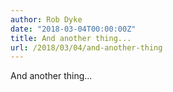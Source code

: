 ```yaml
---
author: Rob Dyke
date: "2018-03-04T00:00:00Z"
title: And another thing...
url: /2018/03/04/and-another-thing
---
```

And another thing...
